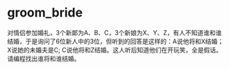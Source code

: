 # groom_bride
对情侣参加婚礼，3个新郞为A、B、C，3个新娘为X、Y、Z，有人不知道谁和谁结婚，于是询问了6位新人中的3位，但听到的回答是这样的：A说他将和X结婚；X说她的未婚夫是C; C说他将和Z结婚。这人听后知道他们在开玩笑，全是假话。请编程找出谁将和谁结婚。
